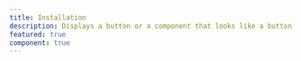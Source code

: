 ```yaml
---
title: Installation
description: Displays a button or a component that looks like a button.
featured: true
component: true
---
```

